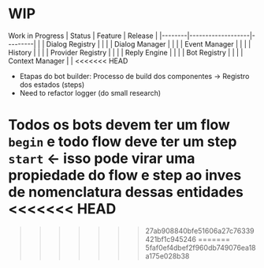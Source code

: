 # WIP

Work in Progress
| Status | Feature           | Release |
|--------|-------------------|---------|
|        | Dialog Registry   |         |
|        | Dialog Manager    |         |
|        | Event Manager     |         |
|        | History           |         |
|        | Provider Registry |         |
|        | Reply Engine      |         |
|        | Bot Registry      |         |
|        | Context Manager   |         |
<<<<<<< HEAD


- Etapas do bot builder: Processo de build dos componentes -> Registro dos estados (steps)
- Need to refactor logger (do small research)

Todos os bots devem ter um flow `begin` e todo flow deve
ter um step `start` <- isso pode virar uma propiedade do flow e step ao inves de nomenclatura dessas entidades
<<<<<<< HEAD
=======
>>>>>>> 27ab908840bfe51606a27c76339421bf1c945246
=======
>>>>>>> 5faf0ef4dbef2f960db749076ea18a175e028b38

